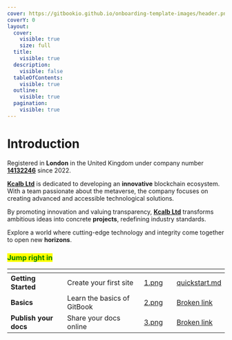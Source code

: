 ```yaml
---
cover: https://gitbookio.github.io/onboarding-template-images/header.png
coverY: 0
layout:
  cover:
    visible: true
    size: full
  title:
    visible: true
  description:
    visible: false
  tableOfContents:
    visible: true
  outline:
    visible: true
  pagination:
    visible: true
---
```


# Introduction

Registered in **London** in the United Kingdom under company number [**14132246**](https://find-and-update.company-information.service.gov.uk/company/14132246) since 2022.&#x20;

[**Kcalb Ltd**](https://kcalb.org/) is dedicated to developing an **innovative** blockchain ecosystem. With a team passionate about the metaverse, the company focuses on creating advanced and accessible technological solutions.&#x20;

By promoting innovation and valuing transparency, [**Kcalb Ltd**](https://kcalb.org/) transforms ambitious ideas into concrete **projects**, redefining industry standards.&#x20;

Explore a world where cutting-edge technology and integrity come together to open new **horizons**.

### <mark style="color:green;">Jump right in</mark>

<table data-view="cards"><thead><tr><th></th><th></th><th data-hidden data-card-cover data-type="files"></th><th data-hidden></th><th data-hidden data-card-target data-type="content-ref"></th></tr></thead><tbody><tr><td><strong>Getting Started</strong></td><td>Create your first site</td><td><a href=".gitbook/assets/1.png">1.png</a></td><td></td><td><a href="about-us/quickstart.md">quickstart.md</a></td></tr><tr><td><strong>Basics</strong></td><td>Learn the basics of GitBook</td><td><a href=".gitbook/assets/2.png">2.png</a></td><td></td><td><a href="broken-reference">Broken link</a></td></tr><tr><td><strong>Publish your docs</strong></td><td>Share your docs online</td><td><a href=".gitbook/assets/3.png">3.png</a></td><td></td><td><a href="broken-reference">Broken link</a></td></tr></tbody></table>
